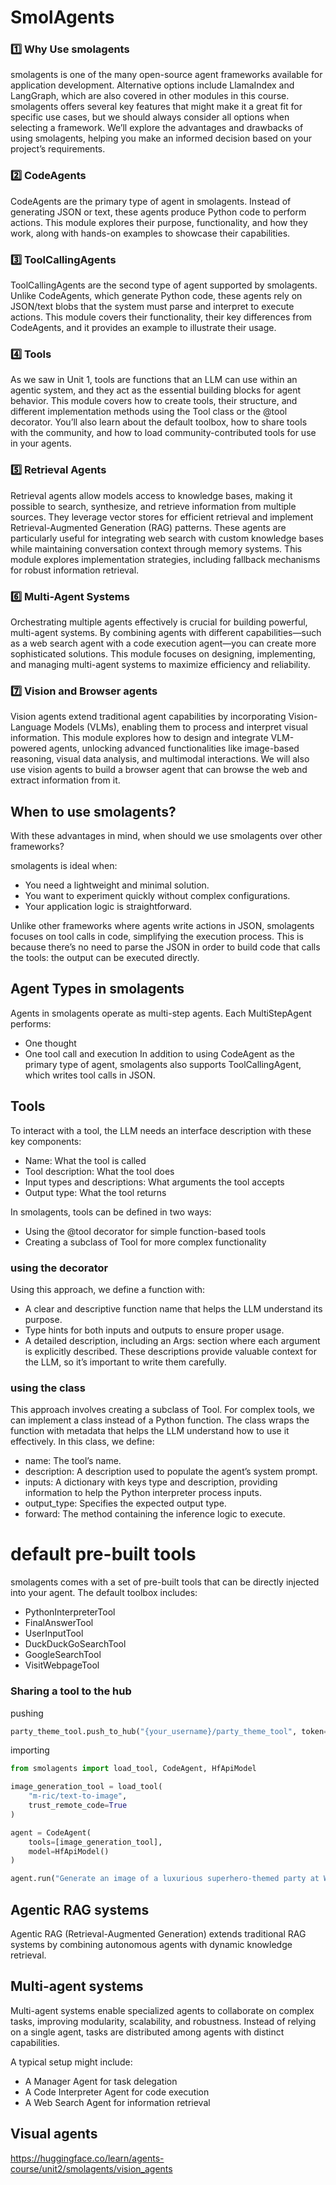# SmolAgents

### 1️⃣ Why Use smolagents

smolagents is one of the many open-source agent frameworks available for application development. Alternative options include LlamaIndex and LangGraph, which are also covered in other modules in this course. smolagents offers several key features that might make it a great fit for specific use cases, but we should always consider all options when selecting a framework. We’ll explore the advantages and drawbacks of using smolagents, helping you make an informed decision based on your project’s requirements.

### 2️⃣ CodeAgents

CodeAgents are the primary type of agent in smolagents. Instead of generating JSON or text, these agents produce Python code to perform actions. This module explores their purpose, functionality, and how they work, along with hands-on examples to showcase their capabilities.

### 3️⃣ ToolCallingAgents

ToolCallingAgents are the second type of agent supported by smolagents. Unlike CodeAgents, which generate Python code, these agents rely on JSON/text blobs that the system must parse and interpret to execute actions. This module covers their functionality, their key differences from CodeAgents, and it provides an example to illustrate their usage.

### 4️⃣ Tools

As we saw in Unit 1, tools are functions that an LLM can use within an agentic system, and they act as the essential building blocks for agent behavior. This module covers how to create tools, their structure, and different implementation methods using the Tool class or the @tool decorator. You’ll also learn about the default toolbox, how to share tools with the community, and how to load community-contributed tools for use in your agents.

### 5️⃣ Retrieval Agents

Retrieval agents allow models access to knowledge bases, making it possible to search, synthesize, and retrieve information from multiple sources. They leverage vector stores for efficient retrieval and implement Retrieval-Augmented Generation (RAG) patterns. These agents are particularly useful for integrating web search with custom knowledge bases while maintaining conversation context through memory systems. This module explores implementation strategies, including fallback mechanisms for robust information retrieval.

### 6️⃣ Multi-Agent Systems

Orchestrating multiple agents effectively is crucial for building powerful, multi-agent systems. By combining agents with different capabilities—such as a web search agent with a code execution agent—you can create more sophisticated solutions. This module focuses on designing, implementing, and managing multi-agent systems to maximize efficiency and reliability.

### 7️⃣ Vision and Browser agents

Vision agents extend traditional agent capabilities by incorporating Vision-Language Models (VLMs), enabling them to process and interpret visual information. This module explores how to design and integrate VLM-powered agents, unlocking advanced functionalities like image-based reasoning, visual data analysis, and multimodal interactions. We will also use vision agents to build a browser agent that can browse the web and extract information from it.

## When to use smolagents?

With these advantages in mind, when should we use smolagents over other frameworks?

smolagents is ideal when:
- You need a lightweight and minimal solution.
- You want to experiment quickly without complex configurations.
-  Your application logic is straightforward.

Unlike other frameworks where agents write actions in JSON, smolagents focuses on tool calls in code, simplifying the execution process. This is because there’s no need to parse the JSON in order to build code that calls the tools: the output can be executed directly.

## Agent Types in smolagents
Agents in smolagents operate as multi-step agents.
Each MultiStepAgent performs:
- One thought
- One tool call and execution
In addition to using CodeAgent as the primary type of agent, smolagents also supports ToolCallingAgent, which writes tool calls in JSON.

## Tools
To interact with a tool, the LLM needs an interface description with these key components:
- Name: What the tool is called
- Tool description: What the tool does
- Input types and descriptions: What arguments the tool accepts
- Output type: What the tool returns

In smolagents, tools can be defined in two ways:
- Using the @tool decorator for simple function-based tools
- Creating a subclass of Tool for more complex functionality

### using the decorator
Using this approach, we define a function with:
- A clear and descriptive function name that helps the LLM understand its purpose.
- Type hints for both inputs and outputs to ensure proper usage.
- A detailed description, including an Args: section where each argument is explicitly described. These descriptions provide valuable context for the LLM, so it’s important to write them carefully.

### using the class
This approach involves creating a subclass of Tool. For complex tools, we can implement a class instead of a Python function. The class wraps the function with metadata that helps the LLM understand how to use it effectively. In this class, we define:
- name: The tool’s name.
- description: A description used to populate the agent’s system prompt.
- inputs: A dictionary with keys type and description, providing information to help the Python interpreter process inputs.
- output_type: Specifies the expected output type.
- forward: The method containing the inference logic to execute.

# default pre-built tools
smolagents comes with a set of pre-built tools that can be directly injected into your agent. The default toolbox includes:
- PythonInterpreterTool
- FinalAnswerTool
- UserInputTool
- DuckDuckGoSearchTool
- GoogleSearchTool
- VisitWebpageTool

### Sharing a tool to the hub 
pushing
```py
party_theme_tool.push_to_hub("{your_username}/party_theme_tool", token="<YOUR_HUGGINGFACEHUB_API_TOKEN>")
```
importing
```py
from smolagents import load_tool, CodeAgent, HfApiModel

image_generation_tool = load_tool(
    "m-ric/text-to-image",
    trust_remote_code=True
)

agent = CodeAgent(
    tools=[image_generation_tool],
    model=HfApiModel()
)

agent.run("Generate an image of a luxurious superhero-themed party at Wayne Manor with made-up superheros.")
```

## Agentic RAG systems
Agentic RAG (Retrieval-Augmented Generation) extends traditional RAG systems by combining autonomous agents with dynamic knowledge retrieval.

## Multi-agent systems
Multi-agent systems enable specialized agents to collaborate on complex tasks, improving modularity, scalability, and robustness. Instead of relying on a single agent, tasks are distributed among agents with distinct capabilities.

A typical setup might include:
- A Manager Agent for task delegation
- A Code Interpreter Agent for code execution
- A Web Search Agent for information retrieval

## Visual agents
https://huggingface.co/learn/agents-course/unit2/smolagents/vision_agents


